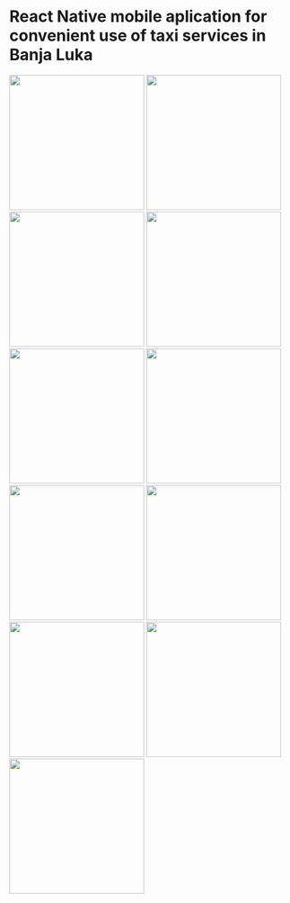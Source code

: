 <h1>React Native mobile aplication for convenient use of taxi services in Banja Luka</h1>

<div>
  <img width="240" src="https://github.com/stefandovedan22/taxi-bl/assets/115324772/3015264a-45e5-438b-a078-7ba2fe293a1e"/>
  <img width="240" src="https://github.com/stefandovedan22/taxi-bl/assets/115324772/9c05e49e-23c7-4a3a-bc18-edd94db23b7d"/>
  <img width="240" src="https://github.com/stefandovedan22/taxi-bl/assets/115324772/8659b5d3-92aa-4d95-8881-8b6c5ced9861"/>
  <img width="240" src="https://github.com/stefandovedan22/taxi-bl/assets/115324772/2e6e19ee-aae4-4f15-8333-0e72c0fe8373"/>
  <img width="240" src="https://github.com/stefandovedan22/taxi-bl/assets/115324772/a1223518-5615-430b-96c0-307de3a1c3e7"/>
  <img width="240" src="https://github.com/stefandovedan22/taxi-bl/assets/115324772/e75d3b6d-881b-4638-97ea-ee777b7a6665"/>
  <img width="240" src="https://github.com/stefandovedan22/taxi-bl/assets/115324772/5710be54-2ce4-4b04-8bad-6ff78d7e2fda"/>
  <img width="240" src="https://github.com/stefandovedan22/taxi-bl/assets/115324772/b552e383-e04d-413c-9717-01d3bf087915"/>
  <img width="240" src="https://github.com/stefandovedan22/taxi-bl/assets/115324772/02036048-c16e-4a9e-a99b-38276b1d16aa"/>
  <img width="240" src="https://github.com/stefandovedan22/taxi-bl/assets/115324772/c9648841-8fd7-4a3d-9ada-791ff3284d84"/>
  <img width="240" src="https://github.com/stefandovedan22/taxi-bl/assets/115324772/6fe1c7b3-6b12-4979-ae15-f8febeb81b31"/>
<div/>
